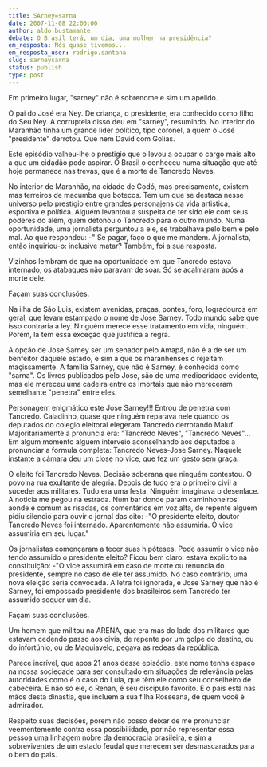 ```yaml
---
title: SArney=sarna
date: 2007-11-08 22:00:00
author: aldo.bustamante
debate: O Brasil terá, um dia, uma mulher na presidência?
em_resposta: Nós quase tivemos...
em_resposta_user: rodrigo.santana
slug: sarneysarna
status: publish 
type: post
---
```


Em primeiro lugar, "sarney" não é sobrenome e sim um apelido.  

O pai do José era Ney. De criança, o presidente, era conhecido como filho do Seu Ney. A corruptela disso deu em "sarney", resumindo. No interior do Maranhão tinha um grande lider político, tipo coronel, a quem o José "presidente" derrotou. Que nem David com Golias.  

Este episódio valheu-lhe o prestigio que o levou a ocupar o cargo mais alto a que um cidadão pode aspirar. O Brasil o conheceu numa situação que até hoje permanece nas trevas, que é a morte de Tancredo Neves.   

No interior de Maranhão, na cidade de Codó, mas precisamente, existem mas terreiros de macumba que botecos. Tem um que se destaca nesse universo pelo prestígio entre grandes personajens da vida artistica, esportiva e política. Alguém levantou a suspeita de ter sido ele com seus poderes do além, quem detonou o Tancredo para o outro mundo. Numa oportunidade, uma jornalista perguntou a ele, se trabalhava pelo bem e pelo mal. Ao que respondeu: -" Se pagar, faço o que me mandem. A jornalista, então inquiriou-o: inclusive matar? Também, foi a sua resposta.  

Vizinhos lembram de que na oportunidade em que Tancredo estava internado, os atabaques não paravam de soar. Só se acalmaram após a morte dele.  

Façam suas conclusões.  

Na ilha de São Luis, existem avenidas, praças, pontes, foro, logradouros em geral, que levam estampado o nome de Jose Sarney. Todo mundo sabe que isso contraria a ley. Ninguém merece esse tratamento em vida, ninguém. Porém, la tem essa exceção que justifica a regra.   

A opção de Jose Sarney ser um senador pelo Amapá, não é a de ser um benfeitor daquele estado, e sim a que os maranhenses o rejeitam maçissamente. A familia Sarney, que não é Sarney, é conhecida como "sarna". Os livros publicados pelo Jose, são de uma mediocridade evidente, mas ele mereceu uma cadeira entre os imortais que não mereceram semelhante "penetra" entre eles.  

Personagem enigmático este Jose Sarney!!! Entrou de penetra com Tancredo. Caladinho, quase que ninguém reparava nele quando os deputados do colegio eleitoral elegeram Tancredo derrotando Maluf. Majoritariamente a pronuncia era: "Tancredo Neves", "Tancredo Neves"... Em algum momento alguem interveio aconselhando aos deputados a pronunciar a formula completa: Tancredo Neves-Jose Sarney. Naquele instante a cámara deu um close no vice, que fez um gesto sem graça.   

O eleito foi Tancredo Neves. Decisão soberana que ninguém contestou. O povo na rua exultante de alegria. Depois de tudo era o primeiro civil a suceder aos militares. Tudo era uma festa. Ninguém imaginava o desenlace. A noticia me pegou na estrada. Num bar donde param caminhoneiros aonde é comum as risadas, os comentários em voz alta, de repente alguém pidiu silencio para ouvir o jornal das oito: -"O presidente eleito, doutor Tancredo Neves foi internado. Aparentemente não assumiria. O vice assumiria em seu lugar."  

Os jornalistas començaram a tecer suas hipóteses. Pode assumir o vice não tendo assumido o presidente eleito? Ficou bem claro: estava explicito na constituição: -"O vice assumirá em caso de morte ou renuncia do presidente, sempre no caso de ele ter assumido. No caso contrário, uma nova eleição seria convocada. A letra foi ignorada, e Jose Sarney que não é Sarney, foi empossado presidente dos brasileiros sem Tancredo ter assumido sequer um dia.   

Façam suas conclusões.  

Um homem que militou na ARENA, que era mas do lado dos militares que estavam cedendo passo aos civis, de repente por um golpe do destino, ou do infortúnio, ou de Maquiavelo, pegava as redeas da república.   

Parece incrível, que apos 21 anos desse episódio, este nome tenha espaço na nossa sociedade para ser consultado em situações de relevância pelas autoridades como é o caso do Lula, que têm ele como seu conselheiro de cabeceira. E não só ele, o Renan, é seu discípulo favorito. E o pais está nas mãos desta dinastia, que incluem a sua filha Rosseana, de quem você é admirador.  

Respeito suas decisões, porem não posso deixar de me pronunciar veementemente contra essa possibilidade, por não representar essa pessoa uma linhagem nobre da democracia brasileira, e sim a sobreviventes de um estado feudal que merecem ser desmascarados para o bem do pais.
